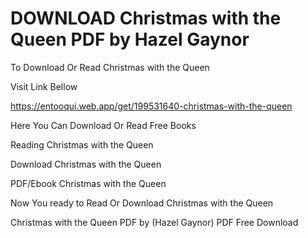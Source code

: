 # DOWNLOAD Christmas with the Queen PDF by Hazel Gaynor

To Download Or Read Christmas with the Queen

Visit Link Bellow

https://entooqui.web.app/get/199531640-christmas-with-the-queen

Here You Can Download Or Read Free Books

Reading Christmas with the Queen

Download Christmas with the Queen

PDF/Ebook Christmas with the Queen

Now You ready to Read Or Download Christmas with the Queen

Christmas with the Queen PDF by (Hazel Gaynor) PDF Free Download

